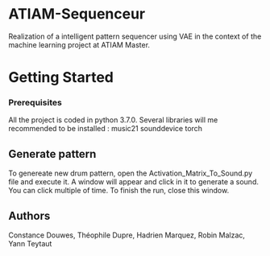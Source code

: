 # ATIAM-Sequenceur

Realization of a intelligent pattern sequencer using VAE in the context of the machine learning project at ATIAM Master.

# Getting Started

### Prerequisites

All the project is coded in python 3.7.0. Several libraries will me recommended to be installed : 
music21
sounddevice
torch


## Generate pattern
To genereate new drum pattern, open the Activation_Matrix_To_Sound.py file and execute it. 
A window will appear and click in it to generate a sound. You can click multiple of time.
To finish the run, close this window. 


## Authors

Constance Douwes, 
Théophile Dupre,
Hadrien Marquez,
Robin Malzac,
Yann Teytaut



